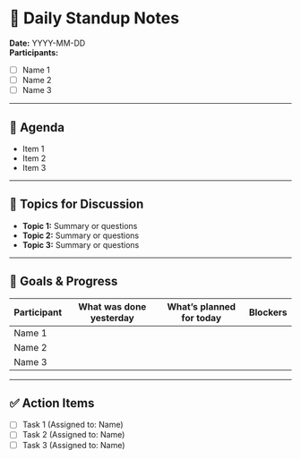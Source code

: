 # 📝 Daily Standup Notes

**Date:** YYYY-MM-DD  
**Participants:**  
- [ ] Name 1  
- [ ] Name 2  
- [ ] Name 3  

---

## 📌 Agenda
- Item 1
- Item 2
- Item 3

---

## 💬 Topics for Discussion
- **Topic 1:** Summary or questions
- **Topic 2:** Summary or questions
- **Topic 3:** Summary or questions

---

## 🎯 Goals & Progress
| Participant | What was done yesterday | What’s planned for today | Blockers |
|-------------|--------------------------|---------------------------|----------|
| Name 1      |                          |                           |          |
| Name 2      |                          |                           |          |
| Name 3      |                          |                           |          |

---

## ✅ Action Items
- [ ] Task 1 (Assigned to: Name)
- [ ] Task 2 (Assigned to: Name)
- [ ] Task 3 (Assigned to: Name)